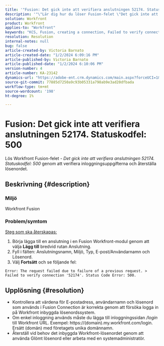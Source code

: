 ```yaml
---
title: '"Fusion: Det gick inte att verifiera anslutningen 52174. Statuskodfel: 500 tum'
description: '"\"Lär dig hur du löser Fusion-felet \"Det gick inte att verifiera anslutningen "52174". Statuskodfel: 500\"\"."'
solution: Workfront
product: Workfront
applies-to: "Workfront"
keywords: "KCS, Fusion, creating a connection, Failed to verify connection '52174'. Statuskodfel: 500, Fel, Adobe Workfront, Fusion, felsökning"
resolution: Resolution
internal-notes: null
bug: false
article-created-by: Victoria Barnato
article-created-date: "1/2/2024 6:09:16 PM"
article-published-by: Victoria Barnato
article-published-date: "1/2/2024 6:10:06 PM"
version-number: 4
article-number: KA-23142
dynamics-url: "https://adobe-ent.crm.dynamics.com/main.aspx?forceUCI=1&pagetype=entityrecord&etn=knowledgearticle&id=1faec205-9aa9-ee11-be37-6045bd006b25"
source-git-commit: 77885d7250a9c93b05331a798ab9e3ad20dfbada
workflow-type: tm+mt
source-wordcount: '198'
ht-degree: 1%

---
```


# Fusion: Det gick inte att verifiera anslutningen 52174. Statuskodfel: 500


Lös Workfront Fusion-felet - *Det gick inte att verifiera anslutningen 52174. Statuskodfel: 500* genom att verifiera inloggningsuppgifterna och återställa lösenordet.

## Beskrivning {#description}


### Miljö

Workfront Fusion

### Problem/symtom

<u>Steg som ska återskapas:</u>

1. Börja lägga till en anslutning i en Fusion Workfront-modul genom att välja <b>Lägg till</b> bredvid rutan Anslutning.
2. Fyll i fälten: Anslutningsnamn, Miljö, Typ, E-post/Användarnamn och Lösenord.
3. Välj <b>Fortsätt</b> och se följande fel:



```
Error: The request failed due to failure of a previous request. > Failed to verify connection '52174'. Status Code Error: 500.
```



## Upplösning {#resolution}


- Kontrollera att värdena för E-postadress, användarnamn och lösenord som används i Fusion Connection är korrekta genom att försöka logga in på Workfront inbyggda lösenordssystem.
- Om enkel inloggning används måste du lägga till inloggningssidan */login* till Workfront URL. Exempel: https://(domain).my.workfront.com/login. Ersätt (domän) med företagets unika domännamn.
- Återställ vid behov det inbyggda Workfront-lösenordet genom att använda Glömt lösenord eller arbeta med en systemadministratör.

